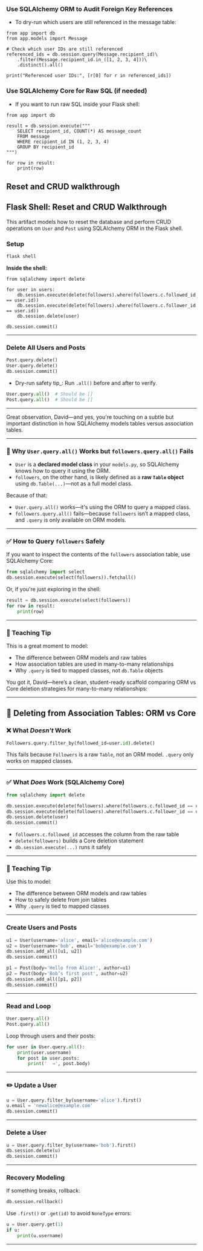 ### Use SQLAlchemy ORM to Audit Foreign Key References
- To dry-run which users are still referenced in the message table:

```
from app import db
from app.models import Message

# Check which user IDs are still referenced
referenced_ids = db.session.query(Message.recipient_id)\
    .filter(Message.recipient_id.in_([1, 2, 3, 4]))\
    .distinct().all()

print("Referenced user IDs:", [r[0] for r in referenced_ids])
```

### Use SQLAlchemy Core for Raw SQL (if needed)
- If you want to run raw SQL inside your Flask shell:

```
from app import db

result = db.session.execute("""
    SELECT recipient_id, COUNT(*) AS message_count
    FROM message
    WHERE recipient_id IN (1, 2, 3, 4)
    GROUP BY recipient_id
""")

for row in result:
    print(row)
```

###
Reset and CRUD walkthrough
---

## Flask Shell: Reset and CRUD Walkthrough

This artifact models how to reset the database and perform CRUD operations on `User` and `Post` using SQLAlchemy ORM in the Flask shell.

### Setup

```bash
flask shell
```

**Inside the shell:**

```
from sqlalchemy import delete

for user in users:
    db.session.execute(delete(followers).where(followers.c.followed_id == user.id))
    db.session.execute(delete(followers).where(followers.c.follower_id == user.id))
    db.session.delete(user)

db.session.commit()
```
--------------------


### Delete All Users and Posts

```python
Post.query.delete()
User.query.delete()
db.session.commit()
```

- Dry-run safety tip_: Run `.all()` before and after to verify.

```python
User.query.all()  # Should be []
Post.query.all()  # Should be []
```

---
Great observation, David—and yes, you're touching on a subtle but important distinction in how SQLAlchemy models tables versus association tables.

---

### 🧠 Why `User.query.all()` Works but `followers.query.all()` Fails

- `User` is a **declared model class** in your `models.py`, so SQLAlchemy knows how to query it using the ORM.
- `followers`, on the other hand, is likely defined as a **raw `Table` object** using `db.Table(...)`—not as a full model class.

Because of that:
- `User.query.all()` works—it's using the ORM to query a mapped class.
- `followers.query.all()` fails—because `followers` isn’t a mapped class, and `.query` is only available on ORM models.

---

### ✅ How to Query `followers` Safely

If you want to inspect the contents of the `followers` association table, use SQLAlchemy Core:

```python
from sqlalchemy import select
db.session.execute(select(followers)).fetchall()
```

Or, if you're just exploring in the shell:

```python
result = db.session.execute(select(followers))
for row in result:
    print(row)
```

---

### 🧩 Teaching Tip

This is a great moment to model:
- The difference between ORM models and raw tables
- How association tables are used in many-to-many relationships
- Why `.query` is tied to mapped classes, not `db.Table` objects

You got it, David—here’s a clean, student-ready scaffold comparing ORM vs Core deletion strategies for many-to-many relationships:

---

## 🧩 Deleting from Association Tables: ORM vs Core

### ❌ What *Doesn't* Work

```python
Followers.query.filter_by(followed_id=user.id).delete()
```

This fails because `Followers` is a raw `Table`, not an ORM model. `.query` only works on mapped classes.

---

### ✅ What *Does* Work (SQLAlchemy Core)

```python
from sqlalchemy import delete

db.session.execute(delete(followers).where(followers.c.followed_id == user.id))
db.session.execute(delete(followers).where(followers.c.follower_id == user.id))
db.session.delete(user)
db.session.commit()
```

- `followers.c.followed_id` accesses the column from the raw table
- `delete(followers)` builds a Core deletion statement
- `db.session.execute(...)` runs it safely

---

### 🧠 Teaching Tip

Use this to model:
- The difference between ORM models and raw tables
- How to safely delete from join tables
- Why `.query` is tied to mapped classes

---
### Create Users and Posts

```python
u1 = User(username='alice', email='alice@example.com')
u2 = User(username='bob', email='bob@example.com')
db.session.add_all([u1, u2])
db.session.commit()
```

```python
p1 = Post(body='Hello from Alice!', author=u1)
p2 = Post(body='Bob’s first post', author=u2)
db.session.add_all([p1, p2])
db.session.commit()
```

---

### Read and Loop

```python
User.query.all()
Post.query.all()
```

Loop through users and their posts:

```python
for user in User.query.all():
	print(user.username)
	for post in user.posts:
		print('  →', post.body)
```

---

### ✏️ Update a User

```python
u = User.query.filter_by(username='alice').first()
u.email = 'newalice@example.com'
db.session.commit()
```

---

### Delete a User

```python
u = User.query.filter_by(username='bob').first()
db.session.delete(u)
db.session.commit()
```

---

### Recovery Modeling

If something breaks, rollback:

```python
db.session.rollback()
```

Use `.first()` or `.get(id)` to avoid `NoneType` errors:

```python
u = User.query.get(1)
if u:
	print(u.username)
```

---

